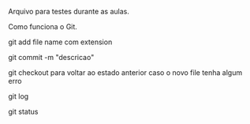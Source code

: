 Arquivo para testes durante as aulas.

Como funciona o Git.

git add file name com extension

git commit -m "descricao"

git checkout para voltar ao estado anterior caso o novo file tenha algum erro

git log

git status